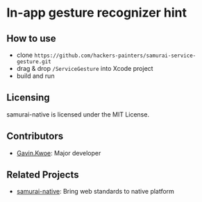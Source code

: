 In-app gesture recognizer hint
==============================

## How to use

- clone `https://github.com/hackers-painters/samurai-service-gesture.git`
- drag & drop `/ServiceGesture` into Xcode project
- build and run

## Licensing

samurai-native is licensed under the MIT License.

## Contributors

* [Gavin.Kwoe](https://github.com/gavinkwoe): Major developer

## Related Projects

* [samurai-native](https://github.com/hackers-painters/samurai-native): Bring web standards to native platform
